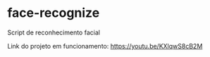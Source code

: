 # face-recognize
Script de reconhecimento facial

Link do projeto em funcionamento:
https://youtu.be/KXlqwS8cB2M
